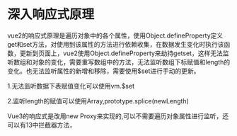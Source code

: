 # 深入响应式原理

vue2的响应式原理是遍历对象中的各个属性，使用Object.defineProperty定义get和set方法，对使用到该属性的方法进行依赖收集，在数据发生变化时执行该函数，更新到页面上，vue2使用Object.defineProperty来劫持getset，这样无法监听数组和对象的变化，需要重写数组中的方法，无法监听数组下标赋值和length的变化。也无法监听属性的新增和移除，需要使用$set进行手动的更新。

1.无法监听数据下表赋值变化可以使用vm.$set

2.监听length的赋值可以使用Array,prototype.splice(newLength)

Vue3的响应式是改用new Proxy来实现的,可以不需要遍历对象属性进行监听，还可以有13中拦截器方法，

